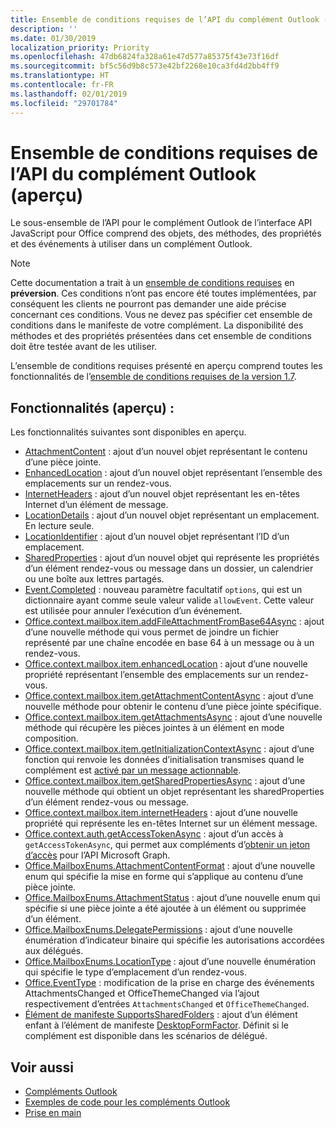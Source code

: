 ```yaml
---
title: Ensemble de conditions requises de l’API du complément Outlook (aperçu)
description: ''
ms.date: 01/30/2019
localization_priority: Priority
ms.openlocfilehash: 47db6824fa328a61e47d577a85375f43e73f16df
ms.sourcegitcommit: bf5c56d9b8c573e42bf2268e10ca3fd4d2bb4ff9
ms.translationtype: HT
ms.contentlocale: fr-FR
ms.lasthandoff: 02/01/2019
ms.locfileid: "29701784"
---
```

# <a name="outlook-add-in-api-preview-requirement-set"></a>Ensemble de conditions requises de l’API du complément Outlook (aperçu)

Le sous-ensemble de l’API pour le complément Outlook de l’interface API JavaScript pour Office comprend des objets, des méthodes, des propriétés et des événements à utiliser dans un complément Outlook.

> [!NOTE]
> Cette documentation a trait à un [ensemble de conditions requises](/office/dev/add-ins/reference/requirement-sets/outlook-api-requirement-sets) en **préversion**. Ces conditions n’ont pas encore été toutes implémentées, par conséquent les clients ne pourront pas demander une aide précise concernant ces conditions. Vous ne devez pas spécifier cet ensemble de conditions dans le manifeste de votre complément. La disponibilité des méthodes et des propriétés présentées dans cet ensemble de conditions doit être testée avant de les utiliser.

L’ensemble de conditions requises présenté en aperçu comprend toutes les fonctionnalités de l’[ensemble de conditions requises de la version 1.7](../requirement-set-1.7/outlook-requirement-set-1.7.md).

## <a name="features-in-preview"></a>Fonctionnalités (aperçu) :

Les fonctionnalités suivantes sont disponibles en aperçu.

- [AttachmentContent](/javascript/api/outlook/office.attachmentcontent) : ajout d’un nouvel objet représentant le contenu d’une pièce jointe.
- [EnhancedLocation](/javascript/api/outlook/office.enhancedlocation) : ajout d’un nouvel objet représentant l’ensemble des emplacements sur un rendez-vous.
- [InternetHeaders](/javascript/api/outlook/office.internetheaders) : ajout d’un nouvel objet représentant les en-têtes Internet d’un élément de message.
- [LocationDetails](/javascript/api/outlook/office.locationdetails) : ajout d’un nouvel objet représentant un emplacement. En lecture seule.
- [LocationIdentifier](/javascript/api/outlook/office.locationidentifier) : ajout d’un nouvel objet représentant l’ID d’un emplacement.
- [SharedProperties](/javascript/api/outlook/office.sharedproperties) : ajout d’un nouvel objet qui représente les propriétés d’un élément rendez-vous ou message dans un dossier, un calendrier ou une boîte aux lettres partagés.
- [Event.Completed](/javascript/api/office/office.addincommands.event#completed-options-) : nouveau paramètre facultatif `options`, qui est un dictionnaire ayant comme seule valeur valide `allowEvent`. Cette valeur est utilisée pour annuler l’exécution d’un événement.
- [Office.context.mailbox.item.addFileAttachmentFromBase64Async](office.context.mailbox.item.md#addfileattachmentfrombase64asyncbase64file-attachmentname-options-callback) : ajout d’une nouvelle méthode qui vous permet de joindre un fichier représenté par une chaîne encodée en base 64 à un message ou à un rendez-vous.
- [Office.context.mailbox.item.enhancedLocation](office.context.mailbox.item.md#enhancedlocation-enhancedlocationjavascriptapioutlookofficeenhancedlocation) : ajout d’une nouvelle propriété représentant l’ensemble des emplacements sur un rendez-vous.
- [Office.context.mailbox.item.getAttachmentContentAsync](office.context.mailbox.item.md#getattachmentcontentasyncattachmentid-options-callback--attachmentcontentjavascriptapioutlookofficeattachmentcontent) : ajout d’une nouvelle méthode pour obtenir le contenu d’une pièce jointe spécifique.
- [Office.context.mailbox.item.getAttachmentsAsync](office.context.mailbox.item.md#getattachmentsasyncoptions-callback--arrayattachmentdetailsjavascriptapioutlookofficeattachmentdetails) : ajout d’une nouvelle méthode qui récupère les pièces jointes à un élément en mode composition.
- [Office.context.mailbox.item.getInitializationContextAsync](office.context.mailbox.item.md#getinitializationcontextasyncoptions-callback) : ajout d’une fonction qui renvoie les données d’initialisation transmises quand le complément est [activé par un message actionnable](https://docs.microsoft.com/outlook/actionable-messages/invoke-add-in-from-actionable-message).
- [Office.context.mailbox.item.getSharedPropertiesAsync](office.context.mailbox.item.md#getsharedpropertiesasyncoptions-callback) : ajout d’une nouvelle méthode qui obtient un objet représentant les sharedProperties d’un élément rendez-vous ou message.
- [Office.context.mailbox.item.internetHeaders](office.context.mailbox.item.md#internetheaders-internetheadersjavascriptapioutlookofficeinternetheaders) : ajout d’une nouvelle propriété qui représente les en-têtes Internet sur un élément message.
- [Office.context.auth.getAccessTokenAsync](https://docs.microsoft.com/office/dev/add-ins/develop/sso-in-office-add-ins#sso-api-reference) : ajout d’un accès à `getAccessTokenAsync`, qui permet aux compléments d’[obtenir un jeton d’accès](https://docs.microsoft.com/outlook/add-ins/authenticate-a-user-with-an-sso-token) pour l’API Microsoft Graph.
- [Office.MailboxEnums.AttachmentContentFormat](/javascript/api/outlook/office.mailboxenums.attachmentcontentformat) : ajout d’une nouvelle enum qui spécifie la mise en forme qui s’applique au contenu d’une pièce jointe.
- [Office.MailboxEnums.AttachmentStatus](/javascript/api/outlook/office.mailboxenums.attachmentstatus) : ajout d’une nouvelle enum qui spécifie si une pièce jointe a été ajoutée à un élément ou supprimée d’un élément.
- [Office.MailboxEnums.DelegatePermissions](/javascript/api/outlook/office.mailboxenums.delegatepermissions) : ajout d’une nouvelle énumération d’indicateur binaire qui spécifie les autorisations accordées aux délégués.
- [Office.MailboxEnums.LocationType](/javascript/api/outlook/office.mailboxenums.locationtype) : ajout d’une nouvelle énumération qui spécifie le type d’emplacement d’un rendez-vous.
- [Office.EventType](/javascript/api/office/office.eventtype) : modification de la prise en charge des événements AttachmentsChanged et OfficeThemeChanged via l’ajout respectivement d’entrées `AttachmentsChanged` et `OfficeThemeChanged`.
- [Élément de manifeste SupportsSharedFolders](../../manifest/supportssharedfolders.md) : ajout d’un élément enfant à l’élément de manifeste [DesktopFormFactor](../../manifest/desktopformfactor.md). Définit si le complément est disponible dans les scénarios de délégué.

## <a name="see-also"></a>Voir aussi

- [Compléments Outlook](https://docs.microsoft.com/outlook/add-ins/)
- [Exemples de code pour les compléments Outlook](https://developer.microsoft.com/outlook/gallery/?filterBy=Outlook,Samples,Add-ins)
- [Prise en main](https://docs.microsoft.com/outlook/add-ins/quick-start)
